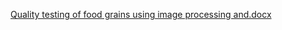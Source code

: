 
[Quality testing of food grains using image processing and.docx](https://github.com/Nayana1999/Quality-testing-of-food-grains-batch78/files/9044906/Quality.testing.of.food.grains.using.image.processing.and.docx)
